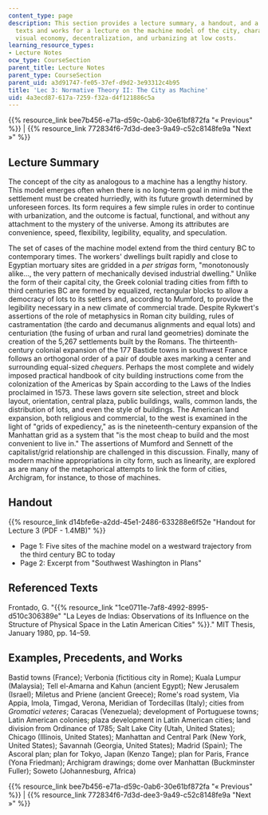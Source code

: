 ```yaml
---
content_type: page
description: This section provides a lecture summary, a handout, and a list of referenced
  texts and works for a lecture on the machine model of the city, characterized by
  visual economy, decentralization, and urbanizing at low costs.
learning_resource_types:
- Lecture Notes
ocw_type: CourseSection
parent_title: Lecture Notes
parent_type: CourseSection
parent_uid: a3d91747-fe05-37ef-d9d2-3e93312c4b95
title: 'Lec 3: Normative Theory II: The City as Machine'
uid: 4a3ecd87-617a-7259-f32a-d4f121886c5a
---
```


{{% resource_link bee7b456-e71a-d59c-0ab6-30e61bf872fa "« Previous" %}} | {{% resource_link 772834f6-7d3d-dee3-9a49-c52c8148fe9a "Next »" %}}

Lecture Summary
---------------

The concept of the city as analogous to a machine has a lengthy history. This model emerges often when there is no long-term goal in mind but the settlement must be created hurriedly, with its future growth determined by unforeseen forces. Its form requires a few simple rules in order to continue with urbanization, and the outcome is factual, functional, and without any attachment to the mystery of the universe. Among its attributes are convenience, speed, flexibility, legibility, equality, and speculation.

The set of cases of the machine model extend from the third century BC to contemporary times. The workers' dwellings built rapidly and close to Egyptian mortuary sites are gridded in a _per strigas_ form, "monotonously alike…, the very pattern of mechanically devised industrial dwelling." Unlike the form of their capital city, the Greek colonial trading cities from fifth to third centuries BC are formed by equalized, rectangular blocks to allow a democracy of lots to its settlers and, according to Mumford, to provide the legibility necessary in a new climate of commercial trade. Despite Rykwert's assertions of the role of metaphysics in Roman city building, rules of castramentation (the cardo and decumanus alignments and equal lots) and centuriation (the fusing of urban and rural land geometries) dominate the creation of the 5,267 settlements built by the Romans. The thirteenth-century colonial expansion of the 177 Bastide towns in southwest France follows an orthogonal order of a pair of double axes marking a center and surrounding equal-sized _chequers_. Perhaps the most complete and widely imposed practical handbook of city building instructions come from the colonization of the Americas by Spain according to the Laws of the Indies proclaimed in 1573. These laws govern site selection, street and block layout, orientation, central plaza, public buildings, walls, common lands, the distribution of lots, and even the style of buildings. The American land expansion, both religious and commercial, to the west is examined in the light of "grids of expediency," as is the nineteenth-century expansion of the Manhattan grid as a system that "is the most cheap to build and the most convenient to live in." The assertions of Mumford and Sennett of the capitalist/grid relationship are challenged in this discussion. Finally, many of modern machine appropriations in city form, such as linearity, are explored as are many of the metaphorical attempts to link the form of cities, Archigram, for instance, to those of machines.

Handout
-------

{{% resource_link d14bfe6e-a2dd-45e1-2486-633288e6f52e "Handout for Lecture 3 (PDF - 1.4MB)" %}}

*   Page 1: Five sites of the machine model on a westward trajectory from the third century BC to today
*   Page 2: Excerpt from "Southwest Washington in Plans"

Referenced Texts
----------------

Frontado, G. "{{% resource_link "1ce0711e-7af8-4992-8995-d510c306389e" "La Leyes de Indias: Observations of its Influence on the Structure of Physical Space in the Latin American Cities" %}}." MIT Thesis, January 1980, pp. 14–59.

Examples, Precedents, and Works
-------------------------------

Bastid towns (France); Verbonia (fictitious city in Rome); Kuala Lumpur (Malaysia); Tell el-Amarna and Kahun (ancient Egypt); New Jerusalem (Israel); Miletus and Priene (ancient Greece); Rome's road system, Via Appia, Imola, Timgad, Verona, Meridian of Tordecillas (Italy); cities from _Gromatici veteres_; Caracas (Venezuela); development of Portuguese towns; Latin American colonies; plaza development in Latin American cities; land division from Ordinance of 1785; Salt Lake City (Utah, United States); Chicago (Illinois, United States); Manhattan and Central Park (New York, United States); Savannah (Georgia, United States); Madrid (Spain); The Ascoral plan; plan for Tokyo, Japan (Kenzo Tange); plan for Paris, France (Yona Friedman); Archigram drawings; dome over Manhattan (Buckminster Fuller); Soweto (Johannesburg, Africa)

{{% resource_link bee7b456-e71a-d59c-0ab6-30e61bf872fa "« Previous" %}} | {{% resource_link 772834f6-7d3d-dee3-9a49-c52c8148fe9a "Next »" %}}